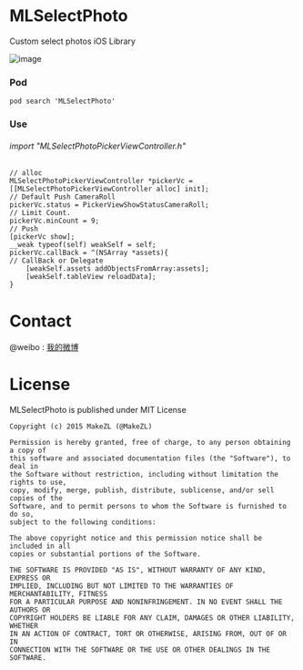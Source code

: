 # MLSelectPhoto

Custom select photos iOS Library

![image](https://github.com/MakeZL/MLSelectPhoto/blob/master/screenshot.gif)

### Pod
    pod search 'MLSelectPhoto'

### Use
###### import "MLSelectPhotoPickerViewController.h"
    // alloc
    MLSelectPhotoPickerViewController *pickerVc = [[MLSelectPhotoPickerViewController alloc] init];
    // Default Push CameraRoll
    pickerVc.status = PickerViewShowStatusCameraRoll;
    // Limit Count.
    pickerVc.minCount = 9;
    // Push
    [pickerVc show];
    __weak typeof(self) weakSelf = self;
    pickerVc.callBack = ^(NSArray *assets){
    // CallBack or Delegate
        [weakSelf.assets addObjectsFromArray:assets];
        [weakSelf.tableView reloadData];
    }
    

# Contact
@weibo : [我的微博](http://weibo.com/makezl/)
    
# License

MLSelectPhoto is published under MIT License

    Copyright (c) 2015 MakeZL (@MakeZL)
    
    Permission is hereby granted, free of charge, to any person obtaining a copy of
    this software and associated documentation files (the "Software"), to deal in
    the Software without restriction, including without limitation the rights to use,
    copy, modify, merge, publish, distribute, sublicense, and/or sell copies of the
    Software, and to permit persons to whom the Software is furnished to do so,
    subject to the following conditions:
    
    The above copyright notice and this permission notice shall be included in all
    copies or substantial portions of the Software.
    
    THE SOFTWARE IS PROVIDED "AS IS", WITHOUT WARRANTY OF ANY KIND, EXPRESS OR
    IMPLIED, INCLUDING BUT NOT LIMITED TO THE WARRANTIES OF MERCHANTABILITY, FITNESS
    FOR A PARTICULAR PURPOSE AND NONINFRINGEMENT. IN NO EVENT SHALL THE AUTHORS OR
    COPYRIGHT HOLDERS BE LIABLE FOR ANY CLAIM, DAMAGES OR OTHER LIABILITY, WHETHER
    IN AN ACTION OF CONTRACT, TORT OR OTHERWISE, ARISING FROM, OUT OF OR IN
    CONNECTION WITH THE SOFTWARE OR THE USE OR OTHER DEALINGS IN THE SOFTWARE.

